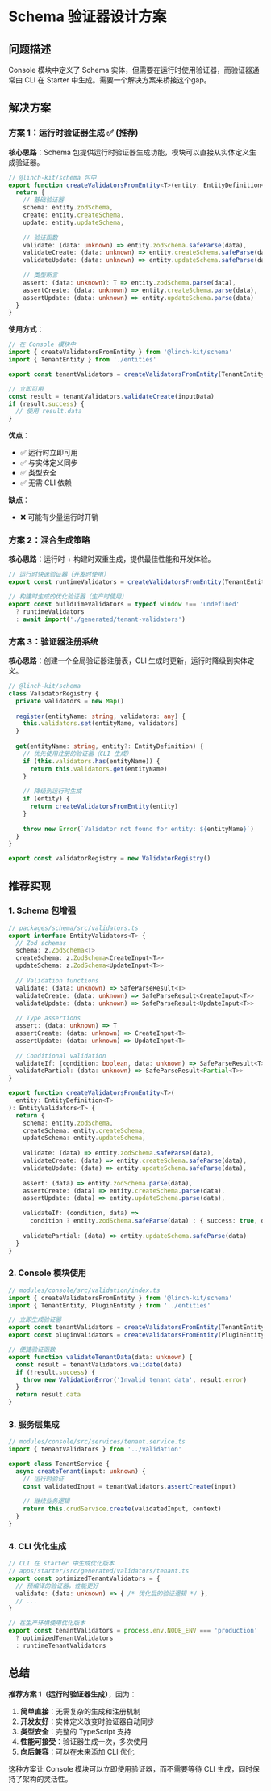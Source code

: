 # Schema 验证器设计方案

## 问题描述

Console 模块中定义了 Schema 实体，但需要在运行时使用验证器，而验证器通常由 CLI 在 Starter 中生成。需要一个解决方案来桥接这个gap。

## 解决方案

### 方案 1：运行时验证器生成 ✅ (推荐)

**核心思路**：Schema 包提供运行时验证器生成功能，模块可以直接从实体定义生成验证器。

```typescript
// @linch-kit/schema 包中
export function createValidatorsFromEntity<T>(entity: EntityDefinition<T>) {
  return {
    // 基础验证器
    schema: entity.zodSchema,
    create: entity.createSchema,
    update: entity.updateSchema,
    
    // 验证函数
    validate: (data: unknown) => entity.zodSchema.safeParse(data),
    validateCreate: (data: unknown) => entity.createSchema.safeParse(data),
    validateUpdate: (data: unknown) => entity.updateSchema.safeParse(data),
    
    // 类型断言
    assert: (data: unknown): T => entity.zodSchema.parse(data),
    assertCreate: (data: unknown) => entity.createSchema.parse(data),
    assertUpdate: (data: unknown) => entity.updateSchema.parse(data)
  }
}
```

**使用方式**：
```typescript
// 在 Console 模块中
import { createValidatorsFromEntity } from '@linch-kit/schema'
import { TenantEntity } from './entities'

export const tenantValidators = createValidatorsFromEntity(TenantEntity)

// 立即可用
const result = tenantValidators.validateCreate(inputData)
if (result.success) {
  // 使用 result.data
}
```

**优点**：
- ✅ 运行时立即可用
- ✅ 与实体定义同步
- ✅ 类型安全
- ✅ 无需 CLI 依赖

**缺点**：
- ❌ 可能有少量运行时开销

### 方案 2：混合生成策略

**核心思路**：运行时 + 构建时双重生成，提供最佳性能和开发体验。

```typescript
// 运行时快速验证器（开发时使用）
export const runtimeValidators = createValidatorsFromEntity(TenantEntity)

// 构建时生成的优化验证器（生产时使用）
export const buildTimeValidators = typeof window !== 'undefined' 
  ? runtimeValidators 
  : await import('./generated/tenant-validators')
```

### 方案 3：验证器注册系统

**核心思路**：创建一个全局验证器注册表，CLI 生成时更新，运行时降级到实体定义。

```typescript
// @linch-kit/schema
class ValidatorRegistry {
  private validators = new Map()
  
  register(entityName: string, validators: any) {
    this.validators.set(entityName, validators)
  }
  
  get(entityName: string, entity?: EntityDefinition) {
    // 优先使用注册的验证器（CLI 生成）
    if (this.validators.has(entityName)) {
      return this.validators.get(entityName)
    }
    
    // 降级到运行时生成
    if (entity) {
      return createValidatorsFromEntity(entity)
    }
    
    throw new Error(`Validator not found for entity: ${entityName}`)
  }
}

export const validatorRegistry = new ValidatorRegistry()
```

## 推荐实现

### 1. Schema 包增强

```typescript
// packages/schema/src/validators.ts
export interface EntityValidators<T> {
  // Zod schemas
  schema: z.ZodSchema<T>
  createSchema: z.ZodSchema<CreateInput<T>>
  updateSchema: z.ZodSchema<UpdateInput<T>>
  
  // Validation functions
  validate: (data: unknown) => SafeParseResult<T>
  validateCreate: (data: unknown) => SafeParseResult<CreateInput<T>>
  validateUpdate: (data: unknown) => SafeParseResult<UpdateInput<T>>
  
  // Type assertions
  assert: (data: unknown) => T
  assertCreate: (data: unknown) => CreateInput<T>
  assertUpdate: (data: unknown) => UpdateInput<T>
  
  // Conditional validation
  validateIf: (condition: boolean, data: unknown) => SafeParseResult<T>
  validatePartial: (data: unknown) => SafeParseResult<Partial<T>>
}

export function createValidatorsFromEntity<T>(
  entity: EntityDefinition<T>
): EntityValidators<T> {
  return {
    schema: entity.zodSchema,
    createSchema: entity.createSchema,
    updateSchema: entity.updateSchema,
    
    validate: (data) => entity.zodSchema.safeParse(data),
    validateCreate: (data) => entity.createSchema.safeParse(data),
    validateUpdate: (data) => entity.updateSchema.safeParse(data),
    
    assert: (data) => entity.zodSchema.parse(data),
    assertCreate: (data) => entity.createSchema.parse(data),
    assertUpdate: (data) => entity.updateSchema.parse(data),
    
    validateIf: (condition, data) => 
      condition ? entity.zodSchema.safeParse(data) : { success: true, data: data as T },
    
    validatePartial: (data) => entity.updateSchema.safeParse(data)
  }
}
```

### 2. Console 模块使用

```typescript
// modules/console/src/validation/index.ts
import { createValidatorsFromEntity } from '@linch-kit/schema'
import { TenantEntity, PluginEntity } from '../entities'

// 立即生成验证器
export const tenantValidators = createValidatorsFromEntity(TenantEntity)
export const pluginValidators = createValidatorsFromEntity(PluginEntity)

// 便捷验证函数
export function validateTenantData(data: unknown) {
  const result = tenantValidators.validate(data)
  if (!result.success) {
    throw new ValidationError('Invalid tenant data', result.error)
  }
  return result.data
}
```

### 3. 服务层集成

```typescript
// modules/console/src/services/tenant.service.ts
import { tenantValidators } from '../validation'

export class TenantService {
  async createTenant(input: unknown) {
    // 运行时验证
    const validatedInput = tenantValidators.assertCreate(input)
    
    // 继续业务逻辑
    return this.crudService.create(validatedInput, context)
  }
}
```

### 4. CLI 优化生成

```typescript
// CLI 在 starter 中生成优化版本
// apps/starter/src/generated/validators/tenant.ts
export const optimizedTenantValidators = {
  // 预编译的验证器，性能更好
  validate: (data: unknown) => { /* 优化后的验证逻辑 */ },
  // ...
}

// 在生产环境使用优化版本
export const tenantValidators = process.env.NODE_ENV === 'production'
  ? optimizedTenantValidators
  : runtimeTenantValidators
```

## 总结

**推荐方案 1（运行时验证器生成）**，因为：

1. **简单直接**：无需复杂的生成和注册机制
2. **开发友好**：实体定义改变时验证器自动同步
3. **类型安全**：完整的 TypeScript 支持
4. **性能可接受**：验证器生成一次，多次使用
5. **向后兼容**：可以在未来添加 CLI 优化

这种方案让 Console 模块可以立即使用验证器，而不需要等待 CLI 生成，同时保持了架构的灵活性。